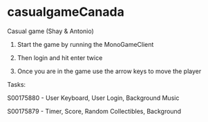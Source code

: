 # casualgameCanada
Casual game (Shay &amp; Antonio)

1. Start the game by running the MonoGameClient

2. Then login and hit enter twice

3. Once you are in the game use the arrow keys to move the player

Tasks:

S00175880 - User Keyboard,
            User Login,
            Background Music
          
S00175879 - Timer,
           Score,
           Random Collectibles,
           Background
